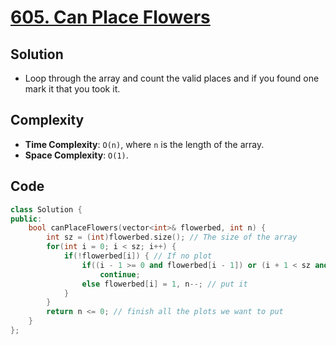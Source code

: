 # [605. Can Place Flowers](https://leetcode.com/problems/can-place-flowers/)

## Solution
- Loop through the array and count the valid places and if you found one mark it that you took it.

## Complexity
- **Time Complexity**: `O(n)`, where `n` is the length of the array.
- **Space Complexity**: `O(1)`.

## Code
```cpp
class Solution {
public:
    bool canPlaceFlowers(vector<int>& flowerbed, int n) {
        int sz = (int)flowerbed.size(); // The size of the array
        for(int i = 0; i < sz; i++) {
            if(!flowerbed[i]) { // If no plot
                if((i - 1 >= 0 and flowerbed[i - 1]) or (i + 1 < sz and flowerbed[i + 1])) // can't put
                    continue;
                else flowerbed[i] = 1, n--; // put it
            }
        }
        return n <= 0; // finish all the plots we want to put
    }
};
```